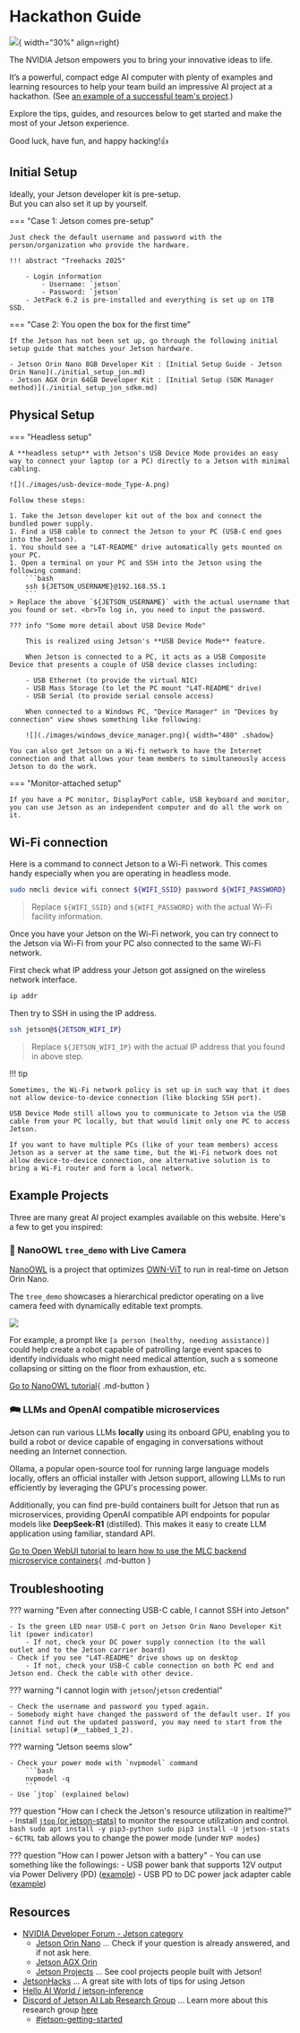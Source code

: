 # Hackathon Guide

![](./images/her-blog-back-to-school-jetson-dev-kit-1080x1080.png){ width="30%"  align=right}

The NVIDIA Jetson empowers you to bring your innovative ideas to life.

It’s a powerful, compact edge AI computer with plenty of examples and learning resources to help your team build an impressive AI project at a hackathon. (See [an example of a successful team's project](https://blogs.nvidia.com/blog/pocket-pt/).)

Explore the tips, guides, and resources below to get started and make the most of your Jetson experience.

Good luck, have fun, and happy hacking!👍

## Initial Setup

Ideally, your Jetson developer kit is pre-setup. <br>But you can also set it up by yourself.

=== "Case 1: Jetson comes pre-setup"

    Just check the default username and password with the person/organization who provide the hardware.

    !!! abstract "Treehacks 2025"

        - Login information
            - Username: `jetson`
            - Password: `jetson`
        - JetPack 6.2 is pre-installed and everything is set up on 1TB SSD.

=== "Case 2: You open the box for the first time"

    If the Jetson has not been set up, go through the following initial setup guide that matches your Jetson hardware.

    - Jetson Orin Nano 8GB Developer Kit : [Initial Setup Guide - Jetson Orin Nano](./initial_setup_jon.md)
    - Jetson AGX Orin 64GB Developer Kit : [Initial Setup (SDK Manager method)](./initial_setup_jon_sdkm.md)

## Physical Setup

=== "Headless setup"

    A **headless setup** with Jetson's USB Device Mode provides an easy way to connect your laptop (or a PC) directly to a Jetson with minimal cabling.

    ![](./images/usb-device-mode_Type-A.png)

    Follow these steps:

    1. Take the Jetson developer kit out of the box and connect the bundled power supply.
    1. Find a USB cable to connect the Jetson to your PC (USB-C end goes into the Jetson).
    1. You should see a "L4T-README" drive automatically gets mounted on your PC.
    1. Open a terminal on your PC and SSH into the Jetson using the following command:
        ```bash
        ssh ${JETSON_USERNAME}@192.168.55.1
        ```
    > Replace the above `${JETSON_USERNAME}` with the actual username that you found or set. <br>To log in, you need to input the password.

    ??? info "Some more detail about USB Device Mode"

        This is realized using Jetson's **USB Device Mode** feature.

        When Jetson is connected to a PC, it acts as a USB Composite Device that presents a couple of USB device classes including:

        - USB Ethernet (to provide the virtual NIC)
        - USB Mass Storage (to let the PC mount "L4T-README" drive)
        - USB Serial (to provide serial console access)

        When connected to a Windows PC, "Device Manager" in "Devices by connection" view shows something like following:

        ![](./images/windows_device_manager.png){ width="480" .shadow}

    You can also get Jetson on a Wi-fi network to have the Internet connection and that allows your team members to simultaneously access Jetson to do the work.

=== "Monitor-attached setup"

    If you have a PC monitor, DisplayPort cable, USB keyboard and monitor, you can use Jetson as an independent computer and do all the work on it.


## Wi-Fi connection

Here is a command to connect Jetson to a Wi-Fi network. This comes handy especially when you are operating in headless mode.

```bash
sudo nmcli device wifi connect ${WIFI_SSID} password ${WIFI_PASSWORD}
```

> Replace `${WIFI_SSID}` and `${WIFI_PASSWORD}` with the actual Wi-Fi facility information.

Once you have your Jetson on the Wi-Fi network, you can try connect to the Jetson via Wi-Fi from your PC also connected to the same Wi-Fi network.

First check what IP address your Jetson got assigned on the wireless network interface.

```bash
ip addr
```

Then try to SSH in using the IP address.

```bash
ssh jetson@${JETSON_WIFI_IP}
```

> Replace `${JETSON_WIFI_IP}` with the actual IP address that you found in above step.

!!! tip

    Sometimes, the Wi-Fi network policy is set up in such way that it does not allow device-to-device connection (like blocking SSH port).

    USB Device Mode still allows you to communicate to Jetson via the USB cable from your PC locally, but that would limit only one PC to access Jetson.

    If you want to have multiple PCs (like of your team members) access Jetson as a server at the same time, but the Wi-Fi network does not allow device-to-device connection, one alternative solution is to bring a Wi-Fi router and form a local network.

## Example Projects

Three are many great AI project examples available on this website. Here's a few to get you inspired:

### 🦉 NanoOWL `tree_demo` with Live Camera

[NanoOWL](./vit/tutorial_nanoowl.md) is a project that optimizes [OWN-ViT](https://huggingface.co/docs/transformers/model_doc/owlvit) to run in real-time on Jetson Orin Nano.

The `tree_demo` showcases a hierarchical predictor operating on a live camera feed with dynamically editable text prompts.

![](https://github.com/NVIDIA-AI-IOT/nanoowl/raw/main/assets/jetson_person_2x.gif)

For example, a prompt like `[a person (healthy, needing assistance)]` could help create a robot capable of patrolling large event spaces to identify individuals who might need medical attention, such a s someone collapsing or sitting on the floor from exhaustion, etc.

[Go to NanoOWL tutorial](./vit/tutorial_nanoowl.md){ .md-button }

### 🗪 LLMs and OpenAI compatible microservices

Jetson can run various LLMs **locally** using its onboard GPU, enabling you to build a robot or device capable of engaging in conversations without needing an Internet connection.

Ollama, a popular open-source tool for running large language models locally, offers an official installer with Jetson support, allowing LLMs to run efficiently by leveraging the GPU's processing power.

Additionally, you can find pre-build containers built for Jetson that run as microservices, providing OpenAI compatible API endpoints for popular models like **DeepSeek-R1** (distilled). This makes it easy to create LLM application using familiar, standard API.

[Go to Open WebUI tutorial to learn how to use the MLC backend microservice containers](./vit/tutorial_openwebui.md#optional-setup-mlc-backend){ .md-button }

## Troubleshooting

??? warning "Even after connecting USB-C cable, I cannot SSH into Jetson"

    - Is the green LED near USB-C port on Jetson Orin Nano Developer Kit lit (power indicator)
        - If not, check your DC power supply connection (to the wall outlet and to the Jetson carrier board)
    - Check if you see "L4T-README" drive shows up on desktop
        - If not, check your USB-C cable connection on both PC end and Jetson end. Check the cable with other device.

??? warning "I cannot login with `jetson`/`jetson` credential"

    - Check the username and password you typed again.
    - Somebody might have changed the password of the default user. If you cannot find out the updated password, you may need to start from the [initial setup](#__tabbed_1_2).

??? warning "Jetson seems slow"

    - Check your power mode with `nvpmodel` command
        ```bash
        nvpmodel -q
        ```
    - Use `jtop` (explained below)

??? question "How can I check the Jetson's resource utilization in realtime?"
    - Install [`jtop` (or jetson-stats)](https://github.com/rbonghi/jetson_stats) to monitor the resource utilization and control.
        ```bash
        sudo apt install -y pip3-python
        sudo pip3 install -U jetson-stats
        ```
    - `6CTRL` tab allows you to change the power mode (under `NVP modes`)

??? question "How can I power Jetson with a battery"
    - You can use something like the followings:
        - USB power bank that supports 12V output via Power Delivery (PD) ([example](https://www.amazon.com/dp/B0B92JCWJW))
        - USB PD to DC power jack adapter cable ([example](https://www.amazon.com/dp/B0CZF4V746))

## Resources

- [NVIDIA Developer Forum - Jetson category](https://forums.developer.nvidia.com/c/robotics-edge-computing/jetson-embedded-systems/70)
    - [Jetson Orin Nano](https://forums.developer.nvidia.com/c/robotics-edge-computing/jetson-embedded-systems/jetson-orin-nano/632) ... Check if your question is already answered, and if not ask here.
    - [Jetson AGX Orin](https://forums.developer.nvidia.com/c/robotics-edge-computing/jetson-embedded-systems/jetson-agx-orin/486)
    - [Jetson Projects](https://forums.developer.nvidia.com/c/robotics-edge-computing/jetson-embedded-systems/jetson-projects/78) ... See cool projects people built with Jetson!
- [JetsonHacks](https://jetsonhacks.com/) ... A great site with lots of tips for using Jetson
- [Hello AI World / jetson-inference](https://github.com/dusty-nv/jetson-inference)
- [Discord of Jetson AI Lab Research Group](https://discord.gg/BmqNSK4886) ... Learn more about this research group [here](research.html)
    - [#jetson-getting-started](https://discord.gg/kUw358bs)